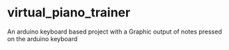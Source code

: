 virtual_piano_trainer
=====================

An arduino keyboard based project with a Graphic output of notes pressed on the arduino keyboard